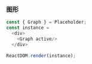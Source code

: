 
### 图形

<!--start-code-->
```js
const { Graph } = Placeholder;
const instance = 
  <div>
    <Graph active/>
  </div>
  
ReactDOM.render(instance);

```
<!--end-code-->
